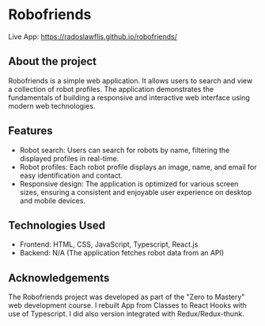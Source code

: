 # Robofriends

Live App: https://radoslawflis.github.io/robofriends/

## About the project

Robofriends is a simple web application. It allows users to search and view a collection of robot profiles. The application demonstrates the fundamentals of building a responsive and interactive web interface using modern web technologies.

## Features

* Robot search: Users can search for robots by name, filtering the displayed profiles in real-time.
* Robot profiles: Each robot profile displays an image, name, and email for easy identification and contact.
* Responsive design: The application is optimized for various screen sizes, ensuring a consistent and enjoyable user experience on desktop and mobile devices.

## Technologies Used

* Frontend: HTML, CSS, JavaScript, Typescript, React.js
* Backend: N/A (The application fetches robot data from an API)

## Acknowledgements

The Robofriends project was developed as part of the "Zero to Mastery" web development course. I rebuilt App from Classes to React Hooks with use of Typescript. I did also version integrated with Redux/Redux-thunk.
